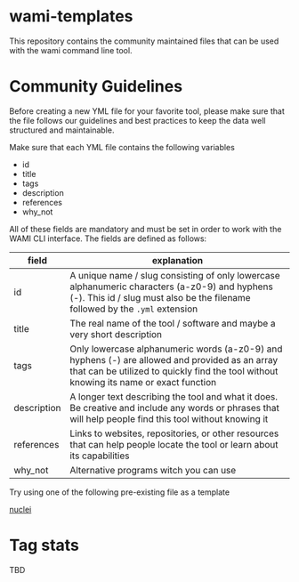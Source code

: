 # wami-templates
This repository contains the community maintained files that can be used with the wami command line tool.

# Community Guidelines
Before creating a new YML file for your favorite tool, please make sure that the file follows our guidelines and best practices to keep the data well structured and maintainable.

Make sure that each YML file contains the following variables

- id
- title
- tags
- description
- references
- why_not

All of these fields are mandatory and must be set in order to work with the WAMI CLI interface. The fields are defined as follows:


|field|explanation|
|---|---|
|id|A unique name / slug consisting of only lowercase alphanumeric characters (a-z0-9) and hyphens (-). This id / slug must also be the filename followed by the `.yml` extension|
|title|The real name of the tool / software and maybe a very short description|
|tags|Only lowercase alphanumeric words (a-z0-9) and hyphens (-) are allowed and provided as an array that can be utilized to quickly find the tool without knowing its name or exact function|
|description|A longer text describing the tool and what it does. Be creative and include any words or phrases that will help people find this tool without knowing it|
|references|Links to websites, repositories, or other resources that can help people locate the tool or learn about its capabilities|
|why_not|Alternative programs witch you can use|

Try using one of the following pre-existing file as a template

[nuclei](lake/nuclei.yml)

# Tag stats

TBD
